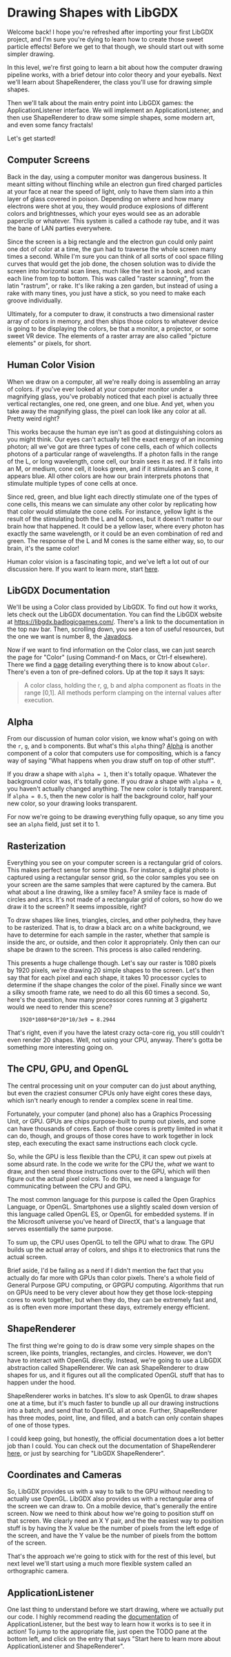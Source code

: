 # Drawing Shapes with LibGDX

Welcome back! I hope you're refreshed after importing your first LibGDX project, and I'm sure you're dying to learn how to create those sweet particle effects! Before we get to that though, we should start out with some simpler drawing.

In this level, we're first going to learn a bit about how the computer drawing pipeline works, with a brief detour into color theory and your eyeballs. Next we'll learn about ShapeRenderer, the class you'll use for drawing simple shapes.

Then we'll talk about the main entry point into LibGDX games: the ApplicationListener interface. We will implement an ApplicationListener, and then use ShapeRenderer to draw some simple shapes, some modern art, and even some fancy fractals!

Let's get started!

## Computer Screens

Back in the day, using a computer monitor was dangerous business. It meant sitting without flinching while an electron gun fired charged particles at your face at near the speed of light, only to have them slam into a thin layer of glass covered in poison. Depending on where and how many electrons were shot at you, they would produce explosions of different colors and brightnesses, which your eyes would see as an adorable paperclip or whatever. This system is called a cathode ray tube, and it was the bane of LAN parties everywhere.

Since the screen is a big rectangle and the electron gun could only paint one dot of color at a time, the gun had to traverse the whole screen many times a second. While I'm sure you can think of all sorts of cool space filling curves that would get the job done, the chosen solution was to divide the screen into horizontal scan lines, much like the text in a book, and scan each line from top to bottom. This was called "raster scanning", from the latin "rastrum", or rake. It's like raking a zen garden, but instead of using a rake with many tines, you just have a stick, so you need to make each groove individually.

Ultimately, for a computer to draw, it constructs a two dimensional raster array of colors in memory, and then ships those colors to whatever device is going to be displaying the colors, be that a monitor, a projector, or some sweet VR device. The elements of a raster array are also called "picture elements" or pixels, for short.

## Human Color Vision

When we draw on a computer, all we're really doing is assembling an array of colors. if you've ever looked at your computer monitor under a magnifying glass, you've probably noticed that each pixel is actually three vertical rectangles, one red, one green, and one blue. And yet, when you take away the magnifying glass, the pixel can look like any color at all. Pretty weird right?

This works because the human eye isn't as good at distinguishing colors as you might think. Our eyes can't actually tell the exact energy of an incoming photon; all we've got are three types of cone cells, each of which collects photons of a particular range of wavelengths. If a photon falls in the range of the L, or long wavelength, cone cell, our brain sees it as red. If it falls into an M, or medium, cone cell, it looks green, and if it stimulates an S cone, it appears blue. All other colors are how our brain interprets photons that stimulate multiple types of cone cells at once. 

Since red, green, and blue light each directly stimulate one of the types of cone cells, this means we can simulate any other color by replicating how that color would stimulate the cone cells. For instance, yellow light is the result of the stimulating both the L and M cones, but it doesn't matter to our brain how that happened. It could be a yellow laser, where every photon has exactly the same wavelength, or it could be an even combination of red and green. The response of the L and M cones is the same either way, so, to our brain, it's the same color!

Human color vision is a fascinating topic, and we've left a lot out of our discussion here. If you want to learn more, start [here](https://en.wikipedia.org/wiki/Color_vision).

## LibGDX Documentation

We'll be using a Color class provided by LibGDX. To find out how it works, lets check out the LibGDX documentation. You can find the LibGDX website at https://libgdx.badlogicgames.com/. There's a link to the documentation in the top nav bar. Then, scrolling down, you see a ton of useful resources, but the one we want is number 8, the [Javadocs](https://libgdx.badlogicgames.com/nightlies/docs/api/).

Now if we want to find information on the Color class, we can just search the page for "Color" (using Command-f on Macs, or Ctrl-f elsewhere). There we find a [page](https://libgdx.badlogicgames.com/nightlies/docs/api/com/badlogic/gdx/graphics/Color.html) detailing everything there is to know about `Color`. There's even a ton of pre-defined colors. Up at the top it says It says:

> A color class, holding the r, g, b and alpha component as floats in the range [0,1]. All methods perform clamping on the internal values after execution.

## Alpha

From our discussion of human color vision, we know what's going on with the `r`, `g`, and `b` components. But what's this `alpha` thing? [Alpha](https://en.wikipedia.org/wiki/Alpha_compositing) is another component of a color that computers use for compositing, which is a fancy way of saying "What happens when you draw stuff on top of other stuff". 

If you draw a shape with `alpha = 1`, then it's totally opaque. Whatever the background color was, it's totally gone. If you draw a shape with `alpha = 0`, you haven't actually changed anything. The new color is totally transparent. If `alpha = 0.5`, then the new color is half the background color, half your new color, so your drawing looks transparent.

For now we're going to be drawing everything fully opaque, so any time you see an `alpha` field, just set it to 1.

## Rasterization

Everything you see on your computer screen is a rectangular grid of colors. This makes perfect sense for some things. For instance, a digital photo is captured using a rectangular sensor grid, so the color samples you see on your screen are the same samples that were captured by the camera. But what about a line drawing, like a smiley face? A smiley face is made of circles and arcs. It's not made of a rectangular grid of colors, so how do we draw it to the screen? It seems impossible, right?

To draw shapes like lines, triangles, circles, and other polyhedra, they have to be rasterized. That is, to draw a black arc on a white background, we have to determine for each sample in the raster, whether that sample is inside the arc, or outside, and then color it appropriately. Only then can our shape be drawn to the screen. This process is also called rendering.

This presents a huge challenge though. Let's say our raster is 1080 pixels by 1920 pixels, we're drawing 20 simple shapes to the screen. Let's then say that for each pixel and each shape, it takes 10 processor cycles to determine if the shape changes the color of the pixel. Finally since we want a silky smooth frame rate, we need to do all this 60 times a second. So, here's the question, how many processor cores running at 3 gigahertz would we need to render this scene?

```
    1920*1080*60*20*10/3e9 = 8.2944
```

That's right, even if you have the latest crazy octa-core rig, you still couldn't even render 20 shapes. Well, not using your CPU, anyway. There's gotta be something more interesting going on.

## The CPU, GPU, and OpenGL

The central processing unit on your computer can do just about anything, but even the craziest consumer CPUs only have eight cores these days, which isn't nearly enough to render a complex scene in real time.

Fortunately, your computer (and phone) also has a Graphics Processing Unit, or GPU. GPUs are chips purpose-built to pump out pixels, and some can have thousands of cores. Each of those cores is pretty limited in what it can do, though, and groups of those cores have to work together in lock step, each executing the exact same instructions each clock cycle.

So, while the GPU is less flexible than the CPU, it can spew out pixels at some absurd rate. In the code we write for the CPU the, _what_ we want to draw, and then send those instructions over to the GPU, which will then figure out the actual pixel colors. To do this, we need a language for communicating between the CPU and GPU.

The most common language for this purpose is called the Open Graphics Language, or OpenGL. Smartphones use a slightly scaled down version of this language called OpenGL ES, or OpenGL for embedded systems. If in the Microsoft universe you've heard of DirectX, that's a language that serves essentially the same purpose.

To sum up, the CPU uses OpenGL to tell the GPU what to draw. The GPU builds up the actual array of colors, and ships it to electronics that runs the actual screen.

Brief aside, I'd be failing as a nerd if I didn't mention the fact that you actually do far more with GPUs than color pixels. There's a whole field of General Purpose GPU computing, or GPGPU computing. Algorithms that run on GPUs need to be very clever about how they get those lock-stepping cores to work together, but when they do, they can be extremely fast and, as is often even more important these days, extremely energy efficient.

## ShapeRenderer

The first thing we're going to do is draw some very simple shapes on the screen, like points, triangles, rectangles, and circles. However, we don't have to interact with OpenGL directly. Instead, we're going to use a LibGDX abstraction called ShapeRenderer. We can ask ShapeRenderer to draw shapes for us, and it  figures out all the complicated OpenGL stuff that has to happen under the hood.

ShapeRenderer works in batches. It's slow to ask OpenGL to draw shapes one at a time, but it's much faster to bundle up all our drawing instructions into a batch, and send that to OpenGL all at once. Further, ShapeRenderer has three modes, point, line, and filled, and a batch can only contain shapes of one of those types.

I could keep going, but honestly, the official documentation does a lot better job than I could. You can check out the documentation of ShapeRenderer [here](https://libgdx.badlogicgames.com/nightlies/docs/api/com/badlogic/gdx/graphics/glutils/ShapeRenderer.html), or just by searching for "LibGDX ShapeRenderer".

## Coordinates and Cameras

So, LibGDX provides us with a way to talk to the GPU without needing to actually use OpenGL. LibGDX also provides us with a rectangular area of the screen we can draw to. On a mobile device, that's generally the entire screen. Now we need to think about how we're going to position stuff on that screen. We clearly need an X Y pair, and the the easiest way to position stuff is by having the X value be the number of pixels from the left edge of the screen, and have the Y value be the number of pixels from the bottom of the screen.

That's the approach we're going to stick with for the rest of this level, but next level we'll start using a much more flexible system called an orthographic camera.

## ApplicationListener

One last thing to understand before we start drawing, where we actually put our code.  I highly recommend reading the [documentation](https://libgdx.badlogicgames.com/nightlies/docs/api/com/badlogic/gdx/ApplicationListener.html) of ApplicationListener, but the best way to learn how it works is to see it in action! To jump to the appropriate file, just open the TODO pane at the bottom left, and click on the entry that says "Start here to learn more about ApplicationListener and ShapeRenderer". 

